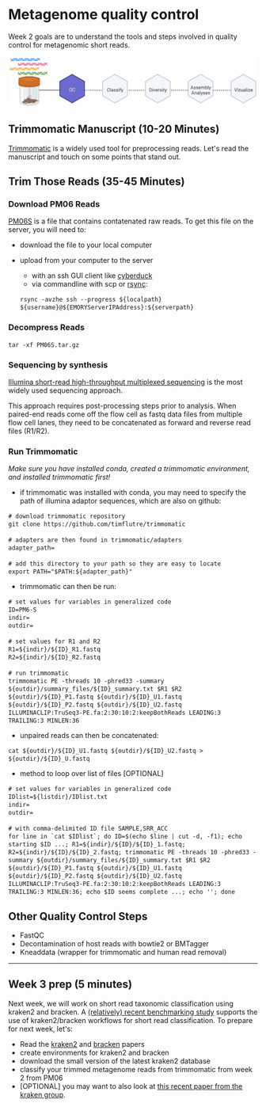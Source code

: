 # Metagenome quality control

Week 2 goals are to understand the tools and steps involved in quality control for metagenomic short reads.

![Workflow](metagenomics_flow_QC.jpg)


## Trimmomatic Manuscript (10-20 Minutes)

[Trimmomatic](https://pubmed.ncbi.nlm.nih.gov/24695404/) is a widely used tool for preprocessing reads. Let's read the manuscript and touch on some points that stand out.


## Trim Those Reads (35-45 Minutes)

### Download PM06 Reads

[PM06S](https://emory-my.sharepoint.com/:u:/g/personal/mwoodwo_emory_edu/Efw2c9seTzVAgpeM8smB4HMBZI9REQ1spmZUbKlRvoVpew?e=RS43cp) is a file that contains contatenated raw reads. To get this file on the server, you will need to:

- download the file to your local computer
- upload from your computer to the server
  - with an ssh GUI client like [cyberduck](https://cyberduck.io)
  - via commandline with scp or [rsync](https://www.tecmint.com/rsync-local-remote-file-synchronization-commands/):
  
  ``` console
  rsync -avzhe ssh --progress ${localpath} ${username}@${EMORYServerIPAddress}:${serverpath}
  ```

### Decompress Reads

``` console
tar -xf PM06S.tar.gz
```


### Sequencing by synthesis

[Illumina short-read high-throughput multiplexed sequencing](https://www.google.com/url?sa=t&rct=j&q=&esrc=s&source=web&cd=&cad=rja&uact=8&ved=2ahUKEwjXkJyQyvT8AhUWmIkEHYlsArsQtwJ6BAgKEAI&url=https%3A%2F%2Fwww.youtube.com%2Fwatch%3Fv%3DfCd6B5HRaZ8&usg=AOvVaw0qqyiPhh-rg-gJvFyHWMf8) is the most widely used sequencing approach.

This approach requires post-processing steps prior to analysis. When paired-end reads come off the flow cell as fastq data files from multiple flow cell lanes, they need to be concatenated as forward and reverse read files (R1/R2).


### Run Trimmomatic

*Make sure you have installed conda, created a trimmomatic environment, and installed trimmomatic first!*

- if trimmomatic was installed with conda, you may need to specify the path of illumina adaptor sequences, which are also on github:

```console
# download trimmomatic repository
git clone https://github.com/timflutre/trimmomatic

# adapters are then found in trimmomatic/adapters
adapter_path=

# add this directory to your path so they are easy to locate
export PATH="$PATH:${adapter_path}"
```

- trimmomatic can then be run:

``` console
# set values for variables in generalized code
ID=PM6-S
indir=
outdir=

# set values for R1 and R2
R1=${indir}/${ID}_R1.fastq
R2=${indir}/${ID}_R2.fastq

# run trimmomatic
trimmomatic PE -threads 10 -phred33 -summary ${outdir}/summary_files/${ID}_summary.txt $R1 $R2 ${outdir}/${ID}_P1.fastq ${outdir}/${ID}_U1.fastq ${outdir}/${ID}_P2.fastq ${outdir}/${ID}_U2.fastq ILLUMINACLIP:TruSeq3-PE.fa:2:30:10:2:keepBothReads LEADING:3 TRAILING:3 MINLEN:36
```

- unpaired reads can then be concatenated:

``` console
cat ${outdir}/${ID}_U1.fastq ${outdir}/${ID}_U2.fastq > ${outdir}/${ID}_U.fastq
```

- method to loop over list of files [OPTIONAL]

``` console
# set values for variables in generalized code
IDlist=${listdir}/IDlist.txt
indir=
outdir=

# with comma-delimited ID file SAMPLE,SRR_ACC
for line in `cat $IDlist`; do ID=$(echo $line | cut -d, -f1); echo starting $ID ...; R1=${indir}/${ID}/${ID}_1.fastq; R2=${indir}/${ID}/${ID}_2.fastq; trimmomatic PE -threads 10 -phred33 -summary ${outdir}/summary_files/${ID}_summary.txt $R1 $R2 ${outdir}/${ID}_P1.fastq ${outdir}/${ID}_U1.fastq ${outdir}/${ID}_P2.fastq ${outdir}/${ID}_U2.fastq ILLUMINACLIP:TruSeq3-PE.fa:2:30:10:2:keepBothReads LEADING:3 TRAILING:3 MINLEN:36; echo $ID seems complete ...; echo ''; done
```

## Other Quality Control Steps

- FastQC
- Decontamination of host reads with bowtie2 or BMTagger
- Kneaddata (wrapper for trimmomatic and human read removal)

---

## Week 3 prep (5 minutes)

Next week, we will work on short read taxonomic classification using kraken2 and bracken. A [(relatively) recent benchmarking study](https://www.sciencedirect.com/science/article/pii/S0092867419307755) supports the use of kraken2/bracken workflows for short read classification. To prepare for next week, let's:

- Read the [kraken2](https://pubmed.ncbi.nlm.nih.gov/31779668/) and [bracken](https://peerj.com/articles/cs-104/) papers
- create environments for kraken2 and bracken
- download the small version of the latest kraken2 database
- classify your trimmed metagenome reads from trimmomatic from week 2 from PM06
- [OPTIONAL] you may want to also look at [this recent paper from the kraken group](https://www.nature.com/articles/s41596-022-00738-y).
